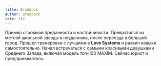 ```yaml
---
title: Braddock
author: Braddock
rate: 314
---
```


Пример огромной преданности и настойчивости. Превратился из метной школьной звезды в неудачника, после переезда в большой город. Прошел тренеровки с лучшими в **Love Systems** и развил навыки самостоятельно. Начал встречаться с самыми красивыми девушками Среднего Запада, включая модель топ-100 MAXIM. Сейчас юрист и предприниматель.